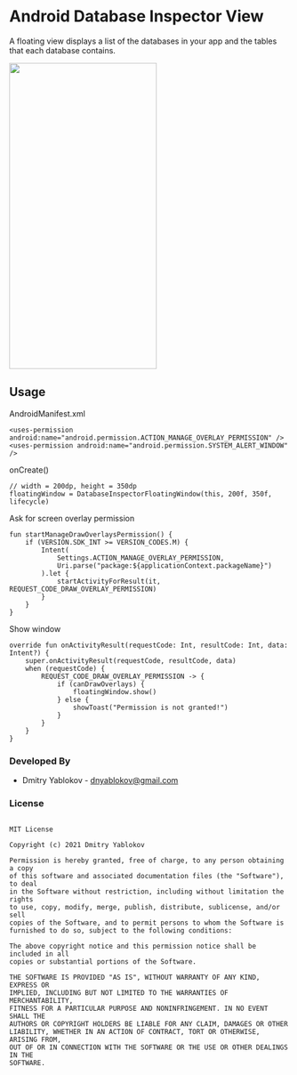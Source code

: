 # Android Database Inspector View 

A floating view displays a list of the databases in your app and the tables that each database contains.

<img src=https://user-images.githubusercontent.com/3678050/121823201-51939600-ccac-11eb-97ca-0da476203e13.gif width="265" height="550">



## **Usage**

AndroidManifest.xml

    <uses-permission android:name="android.permission.ACTION_MANAGE_OVERLAY_PERMISSION" />
    <uses-permission android:name="android.permission.SYSTEM_ALERT_WINDOW" />

onCreate()

    // width = 200dp, height = 350dp
    floatingWindow = DatabaseInspectorFloatingWindow(this, 200f, 350f, lifecycle)

Ask for screen overlay permission

    fun startManageDrawOverlaysPermission() {
        if (VERSION.SDK_INT >= VERSION_CODES.M) {
            Intent(
                Settings.ACTION_MANAGE_OVERLAY_PERMISSION,
                Uri.parse("package:${applicationContext.packageName}")
            ).let {
                startActivityForResult(it, REQUEST_CODE_DRAW_OVERLAY_PERMISSION)
            }
        }
    }

Show window
 
    override fun onActivityResult(requestCode: Int, resultCode: Int, data: Intent?) {
        super.onActivityResult(requestCode, resultCode, data)
        when (requestCode) {
            REQUEST_CODE_DRAW_OVERLAY_PERMISSION -> {
                if (canDrawOverlays) {
                    floatingWindow.show()
                } else {
                    showToast("Permission is not granted!")
                }
            }
        }
    }

        
 ### **Developed By**
  - Dmitry Yablokov - [dnyablokov@gmail.com](mailto:dnyablokov@gmail.com)


  ### **License**
```      

MIT License

Copyright (c) 2021 Dmitry Yablokov

Permission is hereby granted, free of charge, to any person obtaining a copy
of this software and associated documentation files (the "Software"), to deal
in the Software without restriction, including without limitation the rights
to use, copy, modify, merge, publish, distribute, sublicense, and/or sell
copies of the Software, and to permit persons to whom the Software is
furnished to do so, subject to the following conditions:

The above copyright notice and this permission notice shall be included in all
copies or substantial portions of the Software.

THE SOFTWARE IS PROVIDED "AS IS", WITHOUT WARRANTY OF ANY KIND, EXPRESS OR
IMPLIED, INCLUDING BUT NOT LIMITED TO THE WARRANTIES OF MERCHANTABILITY,
FITNESS FOR A PARTICULAR PURPOSE AND NONINFRINGEMENT. IN NO EVENT SHALL THE
AUTHORS OR COPYRIGHT HOLDERS BE LIABLE FOR ANY CLAIM, DAMAGES OR OTHER
LIABILITY, WHETHER IN AN ACTION OF CONTRACT, TORT OR OTHERWISE, ARISING FROM,
OUT OF OR IN CONNECTION WITH THE SOFTWARE OR THE USE OR OTHER DEALINGS IN THE
SOFTWARE.

```      

